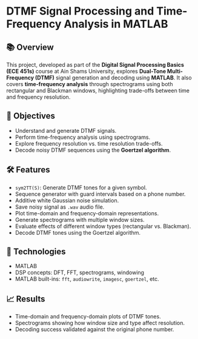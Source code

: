 # DTMF Signal Processing and Time-Frequency Analysis in MATLAB

## 📚 Overview

This project, developed as part of the **Digital Signal Processing Basics (ECE 451s)** course at Ain Shams University, explores **Dual-Tone Multi-Frequency (DTMF)** signal generation and decoding using **MATLAB**. It also covers **time-frequency analysis** through spectrograms using both rectangular and Blackman windows, highlighting trade-offs between time and frequency resolution.

## 🎯 Objectives

- Understand and generate DTMF signals.
- Perform time-frequency analysis using spectrograms.
- Explore frequency resolution vs. time resolution trade-offs.
- Decode noisy DTMF sequences using the **Goertzel algorithm**.

## 🛠️ Features

- `sym2TT(S)`: Generate DTMF tones for a given symbol.
- Sequence generator with guard intervals based on a phone number.
- Additive white Gaussian noise simulation.
- Save noisy signal as `.wav` audio file.
- Plot time-domain and frequency-domain representations.
- Generate spectrograms with multiple window sizes.
- Evaluate effects of different window types (rectangular vs. Blackman).
- Decode DTMF tones using the Goertzel algorithm.

## 🧪 Technologies

- MATLAB
- DSP concepts: DFT, FFT, spectrograms, windowing
- MATLAB built-ins: `fft`, `audiowrite`, `imagesc`, `goertzel`, etc.

## 📈 Results

- Time-domain and frequency-domain plots of DTMF tones.
- Spectrograms showing how window size and type affect resolution.
- Decoding success validated against the original phone number.



